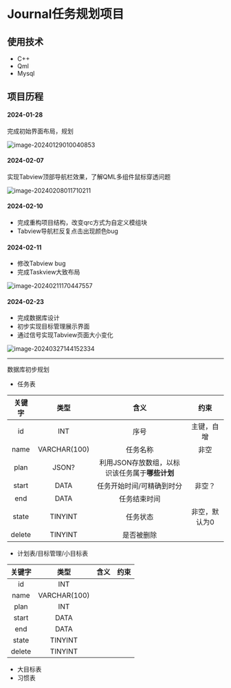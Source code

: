 # Journal任务规划项目

## 使用技术

- C++
- Qml
- Mysql

## 项目历程

#### 2024-01-28

完成初始界面布局，规划

![image-20240129010040853](https://gitee.com/renmale-sztu/image/raw/master/202401290100187.png)

#### 2024-02-07

实现Tabview顶部导航栏效果，了解QML多组件鼠标穿透问题

![image-20240208011710211](https://gitee.com/renmale-sztu/image/raw/master/202402080117436.png)

#### 2024-02-10

- 完成重构项目结构，改变qrc方式为自定义模组块
- Tabview导航栏反复点击出现颜色bug

#### 2024-02-11

- 修改Tabview bug
- 完成Taskview大致布局

![image-20240211170447557](https://gitee.com/renmale-sztu/image/raw/master/202402111704851.png)

#### 2024-02-23

- 完成数据库设计
- 初步实现目标管理展示界面
- 通过信号实现Tabview页面大小变化

![image-20240327144152334](https://gitee.com/renmale-sztu/image/raw/master/202403271442540.png)

---

数据库初步规划

- 任务表

| 关键字 |     类型     |                      含义                      |     约束      |
| :----: | :----------: | :--------------------------------------------: | :-----------: |
|   id   |     INT      |                      序号                      |  主键，自增   |
|  name  | VARCHAR(100) |                    任务名称                    |     非空      |
|  plan  |    JSON?     | 利用JSON存放数组，以标识该任务属于**哪些计划** |               |
| start  |     DATA     |           任务开始时间/可精确到时分            |    非空？     |
|  end   |     DATA     |                  任务结束时间                  |               |
| state  |   TINYINT    |                    任务状态                    | 非空，默认为0 |
| delete |   TINYINT    |                   是否被删除                   |               |

- 计划表/目标管理/小目标表

| 关键字 |     类型     | 含义 | 约束 |
| :----: | :----------: | :--: | :--: |
|   id   |     INT      |      |      |
|  name  | VARCHAR(100) |      |      |
|  plan  |     INT      |      |      |
| start  |     DATA     |      |      |
|  end   |     DATA     |      |      |
| state  |   TINYINT    |      |      |
| delete |   TINYINT    |      |      |

- 大目标表
- 习惯表